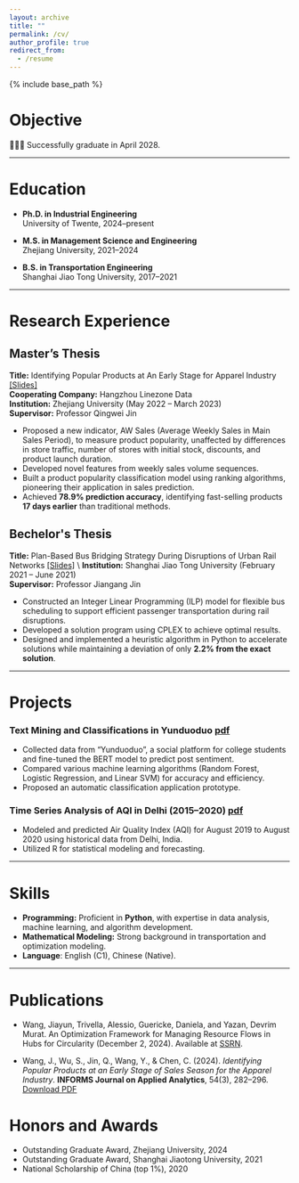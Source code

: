 ```yaml
---
layout: archive
title: ""
permalink: /cv/
author_profile: true
redirect_from:
  - /resume
---
```


{% include base_path %}

# **Objective**

💪💪💪 Successfully graduate in April 2028.

---

# **Education**

- **Ph.D. in Industrial Engineering**  
  University of Twente, 2024–present  

- **M.S. in Management Science and Engineering**  
  Zhejiang University, 2021–2024  

- **B.S. in Transportation Engineering**  
  Shanghai Jiao Tong University, 2017–2021  

---

# **Research Experience**
## **Master’s Thesis**   
**Title:** Identifying Popular Products at An Early Stage for Apparel Industry  [[Slides]](/files/expansion.pdf)  
**Cooperating Company:** Hangzhou Linezone Data  
**Institution:** Zhejiang University (May 2022 – March 2023)  
**Supervisor:** Professor Qingwei Jin  
- Proposed a new indicator, AW Sales (Average Weekly Sales in Main Sales Period), to measure product popularity, unaffected by differences in store traffic, number of stores with initial stock, discounts, and product launch duration.  
- Developed novel features from weekly sales volume sequences.  
- Built a product popularity classification model using ranking algorithms, pioneering their application in sales prediction.  
- Achieved **78.9% prediction accuracy**, identifying fast-selling products **17 days earlier** than traditional methods.  

## **Bechelor's Thesis** 
**Title:** Plan-Based Bus Bridging Strategy During Disruptions of Urban Rail Networks  [[Slides]](/files/flexibleBus.pdf) \\
**Institution:** Shanghai Jiao Tong University (February 2021 – June 2021)  
**Supervisor:** Professor Jiangang Jin 

- Constructed an Integer Linear Programming (ILP) model for flexible bus scheduling to support efficient passenger transportation during rail disruptions.  
- Developed a solution program using CPLEX to achieve optimal results.  
- Designed and implemented a heuristic algorithm in Python to accelerate solutions while maintaining a deviation of only **2.2% from the exact solution**.  

---

# **Projects**

### **Text Mining and Classifications in Yunduoduo** [pdf](/files/bert_yunduoduo.pdf) 
- Collected data from “Yunduoduo”, a social platform for college students and fine-tuned the BERT model to predict post sentiment.  
- Compared various machine learning algorithms (Random Forest, Logistic Regression, and Linear SVM) for accuracy and efficiency.  
- Proposed an automatic classification application prototype.  

### **Time Series Analysis of AQI in Delhi (2015–2020)** [pdf](/files/time_series.pdf) 
- Modeled and predicted Air Quality Index (AQI) for August 2019 to August 2020 using historical data from Delhi, India.  
- Utilized R for statistical modeling and forecasting.  

---

# **Skills**

- **Programming:** Proficient in **Python**, with expertise in data analysis, machine learning, and algorithm development.  
- **Mathematical Modeling:** Strong background in transportation and optimization modeling.  
- **Language**: English (C1), Chinese (Native).

---

# **Publications**
- Wang, Jiayun, Trivella, Alessio, Guericke, Daniela, and Yazan, Devrim Murat. An Optimization Framework for Managing Resource Flows in Hubs for Circularity (December 2, 2024). Available at [SSRN](https://ssrn.com/abstract=5041299).

- Wang, J., Wu, S., Jin, Q., Wang, Y., & Chen, C. (2024). *Identifying Popular Products at an Early Stage of Sales Season for the Apparel Industry*. **INFORMS Journal on Applied Analytics**, 54(3), 282–296.  
  [Download PDF](/files/wang-et-al-2023-identifying-popular-products-at-an-early-stage-of-sales-season-for-apparel-industry.pdf)  



# **Honors and Awards**
- Outstanding Graduate Award, Zhejiang University, 2024
- Outstanding Graduate Award, Shanghai Jiaotong University, 2021
- National Scholarship of China (top 1%), 2020

